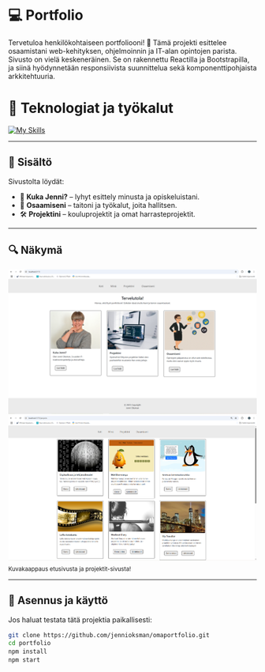 
# 💻 Portfolio

Tervetuloa henkilökohtaiseen portfoliooni! 👋 Tämä projekti esittelee osaamistani web-kehityksen, ohjelmoinnin ja IT-alan opintojen parista. Sivusto on vielä keskeneräinen. Se on rakennettu Reactilla ja Bootstrapilla, ja siinä hyödynnetään responsiivista suunnittelua sekä komponenttipohjaista arkkitehtuuria.

# 🧰 Teknologiat ja työkalut
[![My Skills](https://skillicons.dev/icons?i=react,js,css,bootstrap,git)](https://skillicons.dev)

---

## 📌 Sisältö

Sivustolta löydät:

- 🧍 **Kuka Jenni?** – lyhyt esittely minusta ja opiskeluistani.
- 🧠 **Osaamiseni** – taitoni ja työkalut, joita hallitsen.
- 🛠️ **Projektini** – kouluprojektit ja omat harrasteprojektit.

---

## 🔍 Näkymä

![Screenshot of the site](portfolio/src/assets/etusivu.png) 
![Screenshot of the site](portfolio/src/assets/projektisivu.png) 
<sub>Kuvakaappaus etusivusta ja projektit-sivusta!</sub>

---

## 🚀 Asennus ja käyttö

Jos haluat testata tätä projektia paikallisesti:

```bash
git clone https://github.com/jennioksman/omaportfolio.git
cd portfolio
npm install
npm start

